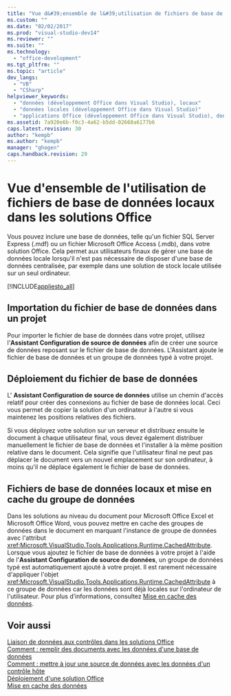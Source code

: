 ```yaml
---
title: "Vue d&#39;ensemble de l&#39;utilisation de fichiers de base de donn&#233;es locaux dans les solutions Office | Microsoft Docs"
ms.custom: ""
ms.date: "02/02/2017"
ms.prod: "visual-studio-dev14"
ms.reviewer: ""
ms.suite: ""
ms.technology: 
  - "office-development"
ms.tgt_pltfrm: ""
ms.topic: "article"
dev_langs: 
  - "VB"
  - "CSharp"
helpviewer_keywords: 
  - "données (développement Office dans Visual Studio), locaux"
  - "données locales (développement Office dans Visual Studio)"
  - "applications Office (développement Office dans Visual Studio), données"
ms.assetid: 7a920e6b-f0c3-4a62-b5dd-02668a6177b6
caps.latest.revision: 30
author: "kempb"
ms.author: "kempb"
manager: "ghogen"
caps.handback.revision: 29
---
```

# Vue d&#39;ensemble de l&#39;utilisation de fichiers de base de donn&#233;es locaux dans les solutions Office
  Vous pouvez inclure une base de données, telle qu'un fichier SQL Server Express \(.mdf\) ou un fichier Microsoft Office Access \(.mdb\), dans votre solution Office.  Cela permet aux utilisateurs finaux de gérer une base de données locale lorsqu'il n'est pas nécessaire de disposer d'une base de données centralisée, par exemple dans une solution de stock locale utilisée sur un seul ordinateur.  
  
 [!INCLUDE[appliesto_all](../vsto/includes/appliesto-all-md.md)]  
  
## Importation du fichier de base de données dans un projet  
 Pour importer le fichier de base de données dans votre projet, utilisez l'**Assistant Configuration de source de données** afin de créer une source de données reposant sur le fichier de base de données.  L'Assistant ajoute le fichier de base de données et un groupe de données typé à votre projet.  
  
## Déploiement du fichier de base de données  
 L' **Assistant Configuration de source de données** utilise un chemin d'accès relatif pour créer des connexions au fichier de base de données local.  Ceci vous permet de copier la solution d'un ordinateur à l'autre si vous maintenez les positions relatives des fichiers.  
  
 Si vous déployez votre solution sur un serveur et distribuez ensuite le document à chaque utilisateur final, vous devez également distribuer manuellement le fichier de base de données et l'installer à la même position relative dans le document.  Cela signifie que l'utilisateur final ne peut pas déplacer le document vers un nouvel emplacement sur son ordinateur, à moins qu'il ne déplace également le fichier de base de données.  
  
## Fichiers de base de données locaux et mise en cache du groupe de données  
 Dans les solutions au niveau du document pour Microsoft Office Excel et Microsoft Office Word, vous pouvez mettre en cache des groupes de données dans le document en marquant l'instance de groupe de données avec l'attribut <xref:Microsoft.VisualStudio.Tools.Applications.Runtime.CachedAttribute>.  Lorsque vous ajoutez le fichier de base de données à votre projet à l'aide de l'**Assistant Configuration de source de données**, un groupe de données typé est automatiquement ajouté à votre projet.  Il est rarement nécessaire d'appliquer l'objet <xref:Microsoft.VisualStudio.Tools.Applications.Runtime.CachedAttribute> à ce groupe de données car les données sont déjà locales sur l'ordinateur de l'utilisateur.  Pour plus d’informations, consultez [Mise en cache des données](../vsto/caching-data.md).  
  
## Voir aussi  
 [Liaison de données aux contrôles dans les solutions Office](../vsto/binding-data-to-controls-in-office-solutions.md)   
 [Comment : remplir des documents avec les données d'une base de données](../vsto/how-to-populate-documents-with-data-from-a-database.md)   
 [Comment : mettre à jour une source de données avec les données d'un contrôle hôte](../vsto/how-to-update-a-data-source-with-data-from-a-host-control.md)   
 [Déploiement d'une solution Office](../vsto/deploying-an-office-solution.md)   
 [Mise en cache des données](../vsto/caching-data.md)  
  
  